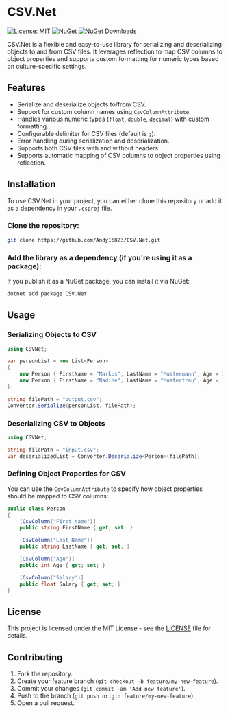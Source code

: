 
# CSV.Net
[![License: MIT](https://img.shields.io/badge/License-MIT-yellow.svg)](https://opensource.org/licenses/MIT)
[![NuGet](https://img.shields.io/nuget/v/CSVNetCore.svg)](https://www.nuget.org/packages/CSVNetCore/)
[![NuGet Downloads](https://img.shields.io/nuget/dt/CSVNetCore.svg)](https://www.nuget.org/packages/CSVNetCore/)

CSV.Net is a flexible and easy-to-use library for serializing and deserializing objects to and from CSV files. It leverages reflection to map CSV columns to object properties and supports custom formatting for numeric types based on culture-specific settings.

## Features

- Serialize and deserialize objects to/from CSV.
- Support for custom column names using `CsvColumnAttribute`.
- Handles various numeric types (`float`, `double`, `decimal`) with custom formatting.
- Configurable delimiter for CSV files (default is `;`).
- Error handling during serialization and deserialization.
- Supports both CSV files with and without headers.
- Supports automatic mapping of CSV columns to object properties using reflection.

## Installation

To use CSV.Net in your project, you can either clone this repository or add it as a dependency in your `.csproj` file.

### Clone the repository:

```bash
git clone https://github.com/Andy16823/CSV.Net.git
```

### Add the library as a dependency (if you're using it as a package):

If you publish it as a NuGet package, you can install it via NuGet:

```bash
dotnet add package CSV.Net
```

## Usage

### Serializing Objects to CSV

```csharp
using CSVNet;

var personList = new List<Person>
{
    new Person { FirstName = "Markus", LastName = "Mustermann", Age = 30, Salary = 1200.50f },
    new Person { FirstName = "Nadine", LastName = "Musterfrau", Age = 32, Salary = 1500.75f }
};

string filePath = "output.csv";
Converter.Serialize(personList, filePath);
```

### Deserializing CSV to Objects

```csharp
using CSVNet;

string filePath = "input.csv";
var deserializedList = Converter.Deserialize<Person>(filePath);
```

### Defining Object Properties for CSV

You can use the `CsvColumnAttribute` to specify how object properties should be mapped to CSV columns:

```csharp
public class Person
{
    [CsvColumn("First Name")]
    public string FirstName { get; set; }

    [CsvColumn("Last Name")]
    public string LastName { get; set; }

    [CsvColumn("Age")]
    public int Age { get; set; }

    [CsvColumn("Salary")]
    public float Salary { get; set; }
}
```

## License

This project is licensed under the MIT License - see the [LICENSE](LICENSE) file for details.

## Contributing

1. Fork the repository.
2. Create your feature branch (`git checkout -b feature/my-new-feature`).
3. Commit your changes (`git commit -am 'Add new feature'`).
4. Push to the branch (`git push origin feature/my-new-feature`).
5. Open a pull request.

